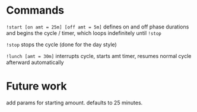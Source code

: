 # Commands

`!start [on amt = 25m] [off amt = 5m]` defines on and off phase durations and begins the cycle / timer, which loops indefinitely until `!stop`

`!stop` stops the cycle (done for the day style)

`!lunch [amt = 30m]` interrupts cycle, starts amt timer, resumes normal cycle afterward automatically

# Future work

add params for starting amount. defaults to 25 minutes.
